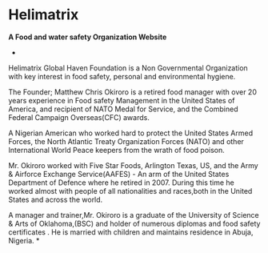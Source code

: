 # Helimatrix
**A Food and water safety Organization Website**

*
Helimatrix Global Haven Foundation is a Non Governmental Organization with key interest in food safety, personal and environmental hygiene.

The Founder; Matthew Chris Okiroro is a retired food manager with over 20 years experience in Food safety Management in the United States of America, and recipient of NATO Medal for Service, and the Combined Federal Campaign Overseas(CFC) awards.

A Nigerian American who worked hard to protect the United States Armed Forces, the North Atlantic Treaty Organization Forces (NATO) and other International World Peace keepers from the wrath of food poison.

Mr. Okiroro worked with Five Star Foods, Arlington Texas, US, and the Army & Airforce Exchange Service(AAFES) - An arm of the United States Department of Defence where he retired in 2007. During this time he worked almost with people of all nationalities and races,both in the United States and across the world.

A manager and trainer,Mr. Okiroro is a graduate of the University of Science & Arts of Oklahoma,(BSC) and holder of numerous diplomas and food safety certificates
.
He is married with children and maintains residence in Abuja, Nigeria.
*